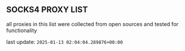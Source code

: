 ## SOCKS4 PROXY LIST

all proxies in this list were collected from open sources and tested for functionality

last update: `2025-01-13 02:04:04.289876+00:00`